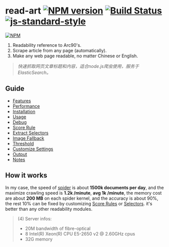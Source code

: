 read-art [![NPM version](https://badge.fury.io/js/read-art.svg)](http://badge.fury.io/js/read-art) [![Build Status](https://travis-ci.org/Tjatse/node-readability.svg?branch=master)](https://travis-ci.org/Tjatse/node-readability) [![js-standard-style](https://img.shields.io/badge/code%20style-standard-brightgreen.svg)](http://standardjs.com/)
=========
[![NPM](https://nodei.co/npm/read-art.png?downloads=true&downloadRank=true&stars=true)](https://nodei.co/npm/read-art/)

1. Readability reference to Arc90's.
2. Scrape article from any page (automatically).
3. Make any web page readable, no matter Chinese or English.

> *快速抓取网页文章标题和内容，适合node.js爬虫使用，服务于ElasticSearch。*

## Guide

- [Features](/Tjatse/node-readability/wiki/Handbook#features)
- [Performance](/Tjatse/node-readability/wiki/Handbook#perfs)
- [Installation](/Tjatse/node-readability/wiki/Handbook#ins)
- [Usage](/Tjatse/node-readability/wiki/Handbook#usage)
- [Debug](/Tjatse/node-readability/wiki/Handbook#debug)
- [Score Rule](/Tjatse/node-readability/wiki/Handbook#score_rule)
- [Extract Selectors](/Tjatse/node-readability/wiki/Handbook#selectors)
- [Image Fallback](/Tjatse/node-readability/wiki/Handbook#imgfallback)
- [Threshold](/Tjatse/node-readability/wiki/Handbook#threshold)
- [Customize Settings](/Tjatse/node-readability/wiki/Handbook#cus_sets)
- [Output](/Tjatse/node-readability/wiki/Handbook#output)
- [Notes](/Tjatse/node-readability/wiki/Handbook#notes)

## How it works

In my case, the speed of [spider](https://github.com/Tjatse/spider2) is about **1500k documents per day**, and the maximize crawling speed is **1.2k /minute**, **avg 1k /minute**, the memory cost are about **200 MB** on each spider kernel, and the accuracy is about 90%, the rest 10% can be fixed by customizing [Score Rules](/Tjatse/node-readability/wiki/Handbook#score_rule) or [Selectors](/Tjatse/node-readability/wiki/Handbook#selectors). it's better than any other readability modules.
> (4) Server infos:
> * 20M bandwidth of fibre-optical
> * 8 Intel(R) Xeon(R) CPU E5-2650 v2 @ 2.60GHz cpus
> * 32G memory

